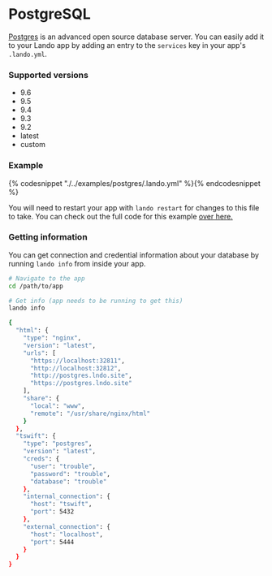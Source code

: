 PostgreSQL
==========

[Postgres](https://www.postgresql.org/) is an advanced open source database server. You can easily add it to your Lando app by adding an entry to the `services` key in your app's `.lando.yml`.

### Supported versions

  * 9.6
  * 9.5
  * 9.4
  * 9.3
  * 9.2
  * latest
  * custom

### Example

{% codesnippet "./../examples/postgres/.lando.yml" %}{% endcodesnippet %}

You will need to restart your app with `lando restart` for changes to this file to take. You can check out the full code for this example [over here.](https://github.com/kalabox/lando/tree/master/examples/postgres)

### Getting information

You can get connection and credential information about your database by running `lando info` from inside your app.

```bash
# Navigate to the app
cd /path/to/app

# Get info (app needs to be running to get this)
lando info

{
  "html": {
    "type": "nginx",
    "version": "latest",
    "urls": [
      "https://localhost:32811",
      "http://localhost:32812",
      "http://postgres.lndo.site",
      "https://postgres.lndo.site"
    ],
    "share": {
      "local": "www",
      "remote": "/usr/share/nginx/html"
    }
  },
  "tswift": {
    "type": "postgres",
    "version": "latest",
    "creds": {
      "user": "trouble",
      "password": "trouble",
      "database": "trouble"
    },
    "internal_connection": {
      "host": "tswift",
      "port": 5432
    },
    "external_connection": {
      "host": "localhost",
      "port": 5444
    }
  }
}
```
